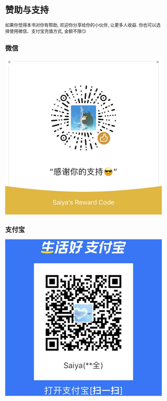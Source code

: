 # 赞助与支持

如果你觉得本书对你有帮助, 欢迎你分享给你的小伙伴, 让更多人收益. 你也可以选择使用微信、支付宝充值方式, 金额不限😏


## 微信
![wechat pay code](./wechat.jpg "width=300")

## 支付宝
![alipay code](./alipay.jpg "width=300")

